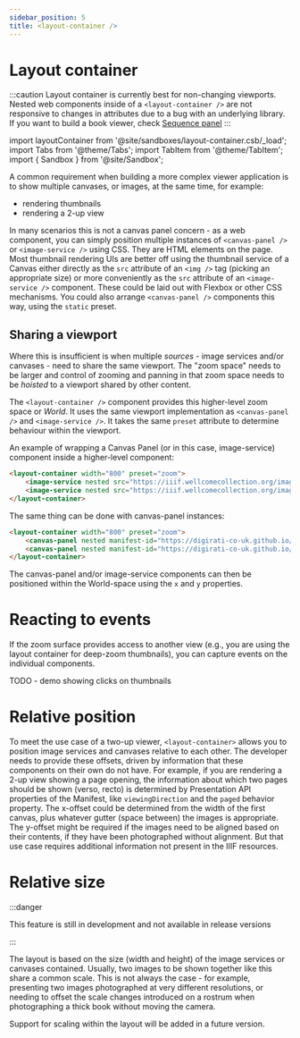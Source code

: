 ```yaml
---
sidebar_position: 5
title: <layout-container />
---
```


# Layout container

:::caution
Layout container is currently best for non-changing viewports. Nested web components inside of a `<layout-container />` are not 
responsive to changes in attributes due to a bug with an underlying library. If you want to build a book viewer, check [Sequence panel](./sequence-panel.md)
:::

import layoutContainer from '@site/sandboxes/layout-container.csb/_load';
import Tabs from '@theme/Tabs';
import TabItem from '@theme/TabItem';
import { Sandbox } from '@site/Sandbox';

A common requirement when building a more complex viewer application is to show multiple canvases, or images, at the same time, for example:

 - rendering thumbnails
 - rendering a 2-up view
 
In many scenarios this is not a canvas panel concern - as a web component, you can simply position multiple instances of `<canvas-panel />` or `<image-service />` using CSS. They are HTML elements on the page. Most thumbnail rendering UIs are better off using the thumbnail service of a Canvas either directly as the `src` attribute of an `<img />` tag (picking an appropriate size) or more conveniently as the `src` attribute of an `<image-service />` component. These could be laid out with Flexbox or other CSS mechanisms. You could also arrange `<canvas-panel />` components this way, using the `static` preset.
 
## Sharing a viewport

Where this is insufficient is when multiple _sources_ - image services and/or canvases - need to share the same viewport. The "zoom space" needs to be larger and control of zooming and panning in that zoom space needs to be _hoisted_ to a viewport shared by other content.

The `<layout-container />` component provides this higher-level zoom space or _World_. It uses the same viewport implementation as `<canvas-panel />` and `<image-service />`. It takes the same `preset` attribute to determine behaviour within the viewport.


<Tabs>

<TabItem label="Image service" value="image-service" default>

An example of wrapping a Canvas Panel (or in this case, image-service) component inside a higher-level component:

```html
<layout-container width="800" preset="zoom">
    <image-service nested src="https://iiif.wellcomecollection.org/image/b18035723_0010.JP2" x="0" /> 
    <image-service nested src="https://iiif.wellcomecollection.org/image/b18035723_0011.JP2" x="2411" />
</layout-container>
```

<layout-container width="800" preset="zoom">
    <image-service nested src="https://iiif.wellcomecollection.org/image/b18035723_0010.JP2" x="0" /> 
    <image-service nested src="https://iiif.wellcomecollection.org/image/b18035723_0011.JP2" x="2411" />
</layout-container>

</TabItem>

<TabItem label="Canvas panel" value="canvas-panel" default>

The same thing can be done with canvas-panel instances:

```html
<layout-container width="800" preset="zoom">
    <canvas-panel nested manifest-id="https://digirati-co-uk.github.io/wunder.json" canvas-id="https://digirati-co-uk.github.io/wunder/canvases/8" x="0" /> 
    <canvas-panel nested manifest-id="https://digirati-co-uk.github.io/wunder.json" canvas-id="https://digirati-co-uk.github.io/wunder/canvases/9" x="2411" />
</layout-container>
```

<layout-container width="800" preset="zoom">
    <canvas-panel nested manifest-id="https://digirati-co-uk.github.io/wunder.json" canvas-id="https://digirati-co-uk.github.io/wunder/canvases/8" x="0" /> 
    <canvas-panel nested manifest-id="https://digirati-co-uk.github.io/wunder.json" canvas-id="https://digirati-co-uk.github.io/wunder/canvases/9" x="2411" />
</layout-container>

</TabItem>

</Tabs>

The canvas-panel and/or image-service components can then be positioned within the World-space using the `x` and `y` properties.


<Sandbox stacked project={layoutContainer} />

# Reacting to events

If the zoom surface provides access to another view (e.g., you are using the layout container for deep-zoom thumbnails), you can capture events on the individual components.

TODO - demo showing clicks on thumbnails

# Relative position

To meet the use case of a two-up viewer, `<layout-container>` allows you to position image services and canvases relative to each other. The developer needs to provide these offsets, driven by information that these components on their own do not have. For example, if you are rendering a 2-up view showing a page opening, the information about which two pages should be shown (verso, recto) is determined by Presentation API properties of the Manifest, like `viewingDirection` and the `paged` behavior property. The x-offset could be determined from the width of the first canvas, plus whatever gutter (space between) the images is appropriate. The y-offset might be required if the images need to be aligned based on their contents, if they have been photographed without alignment. But that use case requires additional information not present in the IIIF resources.

# Relative size

:::danger

This feature is still in development and not available in release versions

:::

The layout is based on the size (width and height) of the image services or canvases contained. Usually, two images to be shown together like this share a common scale. This is not always the case - for example, presenting two images photographed at very different resolutions, or needing to offset the scale changes introduced on a rostrum when photographing a thick book without moving the camera.

Support for scaling within the layout will be added in a future version.

